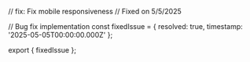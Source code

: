 // fix: Fix mobile responsiveness
// Fixed on 5/5/2025

// Bug fix implementation
const fixedIssue = {
  resolved: true,
  timestamp: '2025-05-05T00:00:00.000Z'
};

export { fixedIssue };